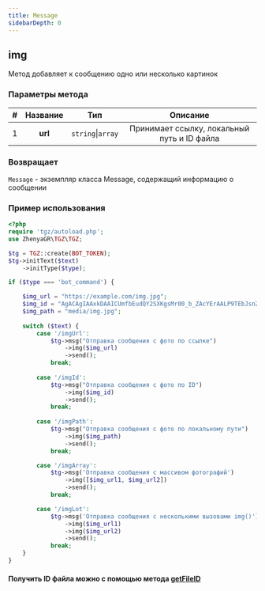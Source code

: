 ```yaml
---
title: Message
sidebarDepth: 0
---
```


## img
Метод добавляет к сообщению одно или несколько картинок
### Параметры метода
| # | Название |        Тип        |                   Описание                   |
|:-:|:--------:|:-----------------:|:--------------------------------------------:|
| 1 | **url**  | `string`\|`array` | Принимает ссылку, локальный путь и ID файла |
### Возвращает
`Message` - экземпляр класса Message, содержащий информацию о сообщении
### Пример использования
```php
<?php
require 'tgz/autoload.php';
use ZhenyaGR\TGZ\TGZ;

$tg = TGZ::create(BOT_TOKEN);
$tg->initText($text)
    ->initType($type);

if ($type === 'bot_command') {

    $img_url = "https://example.com/img.jpg";
    $img_id = "AgACAgIAAxkDAAICUmfbEudQY2SXKgsMr00_b_ZAcYErAALP9TEbJsnZSlufCaTwR76hAQADAgADeQADNgQ";
    $img_path = "media/img.jpg";
    
    switch ($text) {
        case '/imgUrl':
            $tg->msg("Отправка сообщения с фото по ссылке")
                ->img($img_url)
                ->send();
            break;
           
        case '/imgId':
            $tg->msg("Отправка сообщения с фото по ID") 
                ->img($img_id)
                ->send();
            break;
           
        case '/imgPath':
            $tg->msg("Отправка сообщения с фото по локальному пути") 
                ->img($img_path)
                ->send();
            break;

        case '/imgArray':
            $tg->msg('Отправка сообщения с массивом фотографий')
                ->img([$img_url1, $img_url2])
                ->send();
            break;

        case '/imgLot':
            $tg->msg('Отправка сообщения с несколькими вызовами img()')
                ->img($img_url1)
                ->img($img_url2)
                ->send();
            break;
    }
}
```

#### Получить ID файла можно с помощью метода [getFileID](/classes/tgzMethods/getFileID.md)
